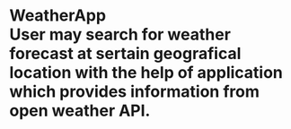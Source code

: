 # WeatherApp<br/> User may search for weather forecast at sertain geografical location with the help of application which provides information from open weather API.
